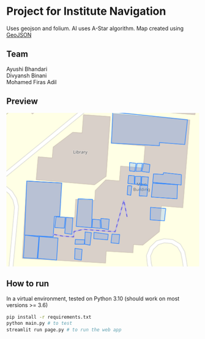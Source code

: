 # Project for Institute Navigation

Uses geojson and folium. AI uses A-Star algorithm. Map created using [GeoJSON](https://geojson.io/#map=19.34/25.1316096/55.4196872)

## Team

Ayushi Bhandari<br>
Divyansh Binani<br>
Mohamed Firas Adil

## Preview

![Preview](./resources/image.png)

## How to run

In a virtual environment, tested on Python 3.10 (should work on most versions >= 3.6)

```bash
pip install -r requirements.txt
python main.py # to test
streamlit run page.py # to run the web app
```
